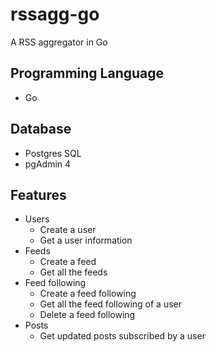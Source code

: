 # rssagg-go

A RSS aggregator in Go

## Programming Language 

- Go

## Database

- Postgres SQL
- pgAdmin 4

## Features

- Users
  - Create a user
  - Get a user information
- Feeds
  - Create a feed
  - Get all the feeds
- Feed following
  - Create a feed following
  - Get all the feed following of a user
  - Delete a feed following
- Posts
  - Get updated posts subscribed by a user
